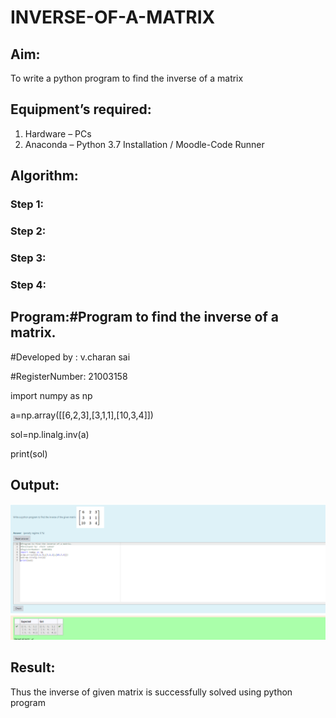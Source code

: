 # INVERSE-OF-A-MATRIX
## Aim:
To write a python program to find the inverse of a matrix
## Equipment’s required:
1. 	Hardware – PCs
2. 	Anaconda – Python 3.7 Installation / Moodle-Code Runner
## Algorithm:
### Step 1: 
### Step 2: 
### Step 3: 
### Step 4: 

## Program:#Program to find the inverse of a matrix.

#Developed by : v.charan sai  

#RegisterNumber: 21003158 

import numpy as np

a=np.array([[6,2,3],[3,1,1],[10,3,4]])

sol=np.linalg.inv(a)

print(sol)

## Output:
![output](https://github.com/charansai0/INVERSE-OF-A-MATRIX/blob/main/Screenshot%20(106).png?raw=true)
## Result:

Thus the inverse of given matrix is successfully solved using python program


